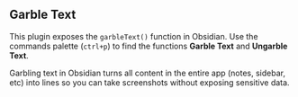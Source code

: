 ## Garble Text

This plugin exposes the `garbleText()` function in Obsidian. Use the commands palette (`ctrl+p`) to find the functions **Garble Text** and **Ungarble Text**.

Garbling text in Obsidian turns all content in the entire app (notes, sidebar, etc) into lines so you can take screenshots without exposing sensitive data.
